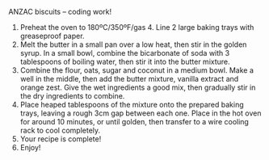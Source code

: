 ANZAC biscuits – coding work!
1.	Preheat the oven to 180ºC/350ºF/gas 4. Line 2 large baking trays with greaseproof paper.
2.	Melt the butter in a small pan over a low heat, then stir in the golden syrup. In a small bowl, combine the bicarbonate of soda with 3 tablespoons of boiling water, then stir it into the butter mixture.
3.	Combine the flour, oats, sugar and coconut in a medium bowl. Make a well in the middle, then add the butter mixture, vanilla extract and orange zest. Give the wet ingredients a good mix, then gradually stir in the dry ingredients to combine.
4.	Place heaped tablespoons of the mixture onto the prepared baking trays, leaving a rough 3cm gap between each one. Place in the hot oven for around 10 minutes, or until golden, then transfer to a wire cooling rack to cool completely.
5.	Your recipe is complete!
6.	Enjoy!

